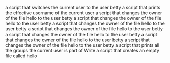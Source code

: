 a script that switches the current user to the user betty
a script that prints the effective username of the current user
a script that changes the owner of the file hello to the user betty
a script that changes the owner of the file hello to the user betty
a script that changes the owner of the file hello to the user betty
a script that changes the owner of the file hello to the user betty
a script that changes the owner of the file hello to the user betty
a script that changes the owner of the file hello to the user betty
a script that changes the owner of the file hello to the user betty
a script that prints all the groups the current user is part of
Write a script that creates an empty file called hello
